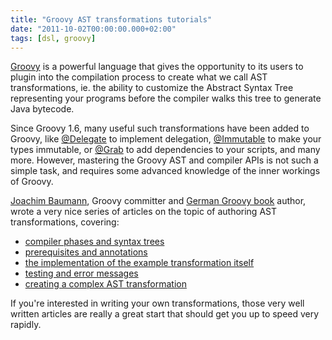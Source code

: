 ```yaml
---
title: "Groovy AST transformations tutorials"
date: "2011-10-02T00:00:00.000+02:00"
tags: [dsl, groovy]
---
```


[Groovy](http://groovy.codehaus.org) is a powerful language that gives the opportunity to its users to plugin into the compilation process to create what we call AST transformations, ie. the ability to customize the Abstract Syntax Tree representing your programs before the compiler walks this tree to generate Java bytecode.  

Since Groovy 1.6, many useful such transformations have been added to Groovy, like [@Delegate](http://groovy.codehaus.org/Delegate+transformation) to implement delegation, [@Immutable](http://groovy.codehaus.org/Immutable+transformation) to make your types immutable, or [@Grab](http://groovy.codehaus.org/Grape) to add dependencies to your scripts, and many more. However, mastering the Groovy AST and compiler APIs is not such a simple task, and requires some advanced knowledge of the inner workings of Groovy.  

[Joachim Baumann](http://joesgroovyblog.blogspot.com/), Groovy committer and [German Groovy book](http://www.dpunkt.de/buecher/2610.html) author, wrote a very nice series of articles on the topic of authoring AST transformations, covering:

*   [compiler phases and syntax trees](http://joesgroovyblog.blogspot.com/2011/09/ast-transformations-compiler-phases-and.html)
*   [prerequisites and annotations](http://joesgroovyblog.blogspot.com/2011/09/ast-transformations-prerequisites-and.html)
*   [the implementation of the example transformation itself](http://joesgroovyblog.blogspot.com/2011/09/ast-transformations-transformation.html)
*   [testing and error messages](http://joesgroovyblog.blogspot.com/2011/09/ast-transformations-testing-and-error.html)
*   [creating a complex AST transformation](http://joesgroovyblog.blogspot.com/2011/10/ast-transformation-using-astbuilder.html)

If you're interested in writing your own transformations, those very well written articles are really a great start that should get you up to speed very rapidly.